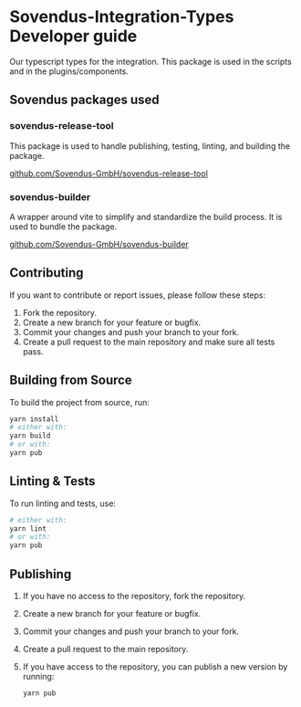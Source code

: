 # Sovendus-Integration-Types Developer guide

Our typescript types for the integration. This package is used in the scripts and in the plugins/components.

## Sovendus packages used

### sovendus-release-tool

This package is used to handle publishing, testing, linting, and building the package.

[github.com/Sovendus-GmbH/sovendus-release-tool](https://github.com/Sovendus-GmbH/sovendus-release-tool)

### sovendus-builder

A wrapper around vite to simplify and standardize the build process. It is used to bundle the package.

[github.com/Sovendus-GmbH/sovendus-builder](https://github.com/Sovendus-GmbH/sovendus-builder)

## Contributing

If you want to contribute or report issues, please follow these steps:

1. Fork the repository.
2. Create a new branch for your feature or bugfix.
3. Commit your changes and push your branch to your fork.
4. Create a pull request to the main repository and make sure all tests pass.

## Building from Source

To build the project from source, run:

```bash
yarn install
# either with:
yarn build
# or with:
yarn pub
```

## Linting & Tests

To run linting and tests, use:

```bash
# either with:
yarn lint
# or with:
yarn pub
```

## Publishing

1. If you have no access to the repository, fork the repository.
2. Create a new branch for your feature or bugfix.
3. Commit your changes and push your branch to your fork.
4. Create a pull request to the main repository.
5. If you have access to the repository, you can publish a new version by running:

    ```bash
    yarn pub
    ```
